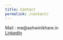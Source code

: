 ```yaml
---
title: Contact
permalink: /contact/
---
```


<p class="lead">
  Mail : me@ashwinikhare.in <br>
  <a href="https://www.linkedin.com/in/khareashwini/"> LinkedIn </a> <br>
</p>
